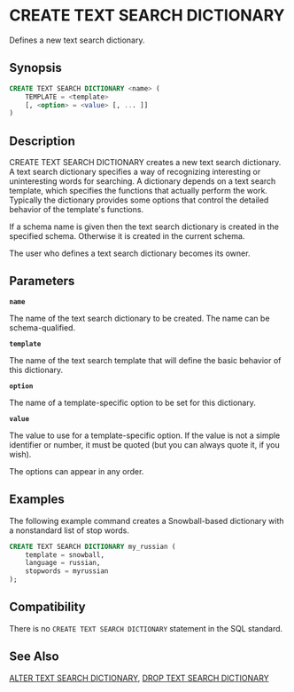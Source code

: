 # CREATE TEXT SEARCH DICTIONARY

Defines a new text search dictionary.

## Synopsis

```sql
CREATE TEXT SEARCH DICTIONARY <name> (
    TEMPLATE = <template>
    [, <option> = <value> [, ... ]]
)
```

## Description

CREATE TEXT SEARCH DICTIONARY creates a new text search dictionary. A text search dictionary specifies a way of recognizing interesting or uninteresting words for searching. A dictionary depends on a text search template, which specifies the functions that actually perform the work. Typically the dictionary provides some options that control the detailed behavior of the template's functions.

If a schema name is given then the text search dictionary is created in the specified schema. Otherwise it is created in the current schema.

The user who defines a text search dictionary becomes its owner.

## Parameters

**`name`**

The name of the text search dictionary to be created. The name can be schema-qualified.

**`template`**

The name of the text search template that will define the basic behavior of this dictionary.

**`option`**

The name of a template-specific option to be set for this dictionary.

**`value`**

The value to use for a template-specific option. If the value is not a simple identifier or number, it must be quoted (but you can always quote it, if you wish).

The options can appear in any order.

## Examples

The following example command creates a Snowball-based dictionary with a nonstandard list of stop words.

```sql
CREATE TEXT SEARCH DICTIONARY my_russian (
    template = snowball,
    language = russian,
    stopwords = myrussian
);
```

## Compatibility

There is no `CREATE TEXT SEARCH DICTIONARY` statement in the SQL standard.

## See Also

[ALTER TEXT SEARCH DICTIONARY](/docs/sql-statements/sql-stmt-alter-text-search-dictionary.md), [DROP TEXT SEARCH DICTIONARY](/docs/sql-statements/sql-stmt-drop-text-search-dictionary.md)



